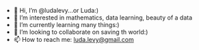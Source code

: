 - 👋 Hi, I’m @ludalevy...or Luda:)
- 👀 I’m interested in mathematics, data learning, beauty of a data
- 🌱 I’m currently learning many things:)
- 💞️ I’m looking to collaborate on saving th world:)
- 📫 How to reach me: luda.levy@gmail.com

<!---
ludalevy/ludalevy is a ✨ special ✨ repository because its `README.md` (this file) appears on your GitHub profile.
You can click the Preview link to take a look at your changes.
--->

